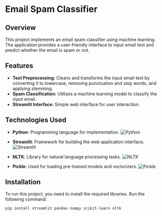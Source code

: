 # Email Spam Classifier

## Overview

This project implements an email spam classifier using machine learning. The application provides a user-friendly interface to input email text and predict whether the email is spam or not.

## Features

- **Text Preprocessing**: Cleans and transforms the input email text by converting it to lowercase, removing punctuation and stop words, and applying stemming.
- **Spam Classification**: Utilizes a machine learning model to classify the input email.
- **Streamlit Interface**: Simple web interface for user interaction.

## Technologies Used

- **Python**: Programming language for implementation.
  ![Python](https://www.python.org/community/logos/python-logo-master-v3-TM.png)

- **Streamlit**: Framework for building the web application interface.
  ![Streamlit](https://streamlit.io/images/brand/streamlit-logo-primary-colour.svg)

- **NLTK**: Library for natural language processing tasks.
  ![NLTK](https://raw.githubusercontent.com/nltk/nltk.github.com/master/images/nltk_logo.png)

- **Pickle**: Used for loading pre-trained models and vectorizers.
  ![Pickle](https://docs.python.org/3/_images/pickle.svg)

## Installation

To run this project, you need to install the required libraries. Run the following command:

```bash
pip install streamlit pandas numpy scikit-learn nltk
